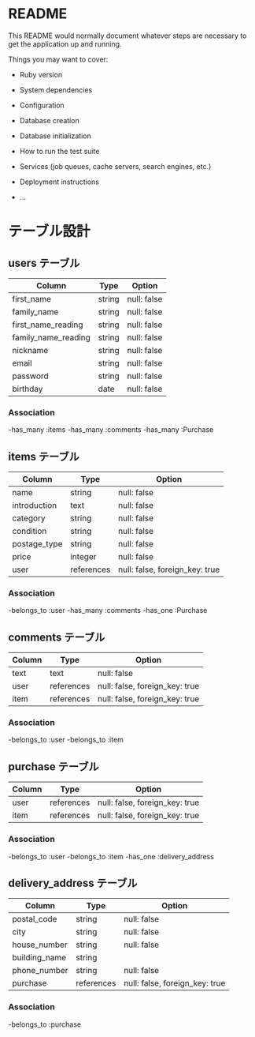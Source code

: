 # README

This README would normally document whatever steps are necessary to get the
application up and running.

Things you may want to cover:

* Ruby version

* System dependencies

* Configuration

* Database creation

* Database initialization

* How to run the test suite

* Services (job queues, cache servers, search engines, etc.)

* Deployment instructions

* ...
# テーブル設計

## users テーブル
| Column             | Type    | Option      |
| ------------------ | ------- | ----------- |
| first_name         | string  | null: false |
| family_name        | string  | null: false |
| first_name_reading | string  | null: false |
| family_name_reading| string  | null: false |
| nickname           | string  | null: false |
| email              | string  | null: false |
| password           | string  | null: false |
| birthday           | date    | null: false |

### Association

-has_many :items
-has_many :comments
-has_many :Purchase


## items テーブル
| Column          | Type       | Option                         |
| --------------- | ---------- | ------------------------------ |
| name            | string     | null: false                    |
| introduction    | text       | null: false                    |
| category        | string     | null: false                    |
| condition       | string     | null: false                    |
| postage_type    | string     | null: false                    |
| price           | integer    | null: false                    |
| user            | references | null: false, foreign_key: true | 

### Association

-belongs_to :user
-has_many   :comments
-has_one    :Purchase


## comments テーブル
| Column        | Type       | Option                         |
| ------------- | ---------- | ------------------------------ |
| text          | text       | null: false                    |
| user          | references | null: false, foreign_key: true |
| item          | references | null: false, foreign_key: true |

### Association

-belongs_to :user
-belongs_to :item


## purchase テーブル
| Column           | Type       | Option                         |
| ---------------- | ---------- | ------------------------------ |
| user             | references | null: false, foreign_key: true |
| item             | references | null: false, foreign_key: true |

### Association

-belongs_to :user
-belongs_to :item
-has_one    :delivery_address


## delivery_address テーブル
| Column        | Type       | Option                         |
| ------------- | ---------- | ------------------------------ |
| postal_code   | string     | null: false                    |
| city          | string     | null: false                    |
| house_number  | string     | null: false                    |
| building_name | string     |                                |
| phone_number  | string     | null: false                    |
| purchase      | references | null: false, foreign_key: true |

### Association

-belongs_to :purchase


